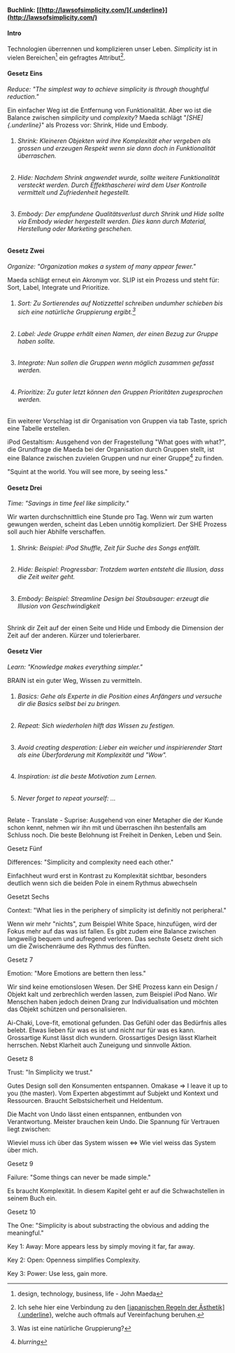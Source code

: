 #### Buchlink: [[http://lawsofsimplicity.com/]{.underline}](http://lawsofsimplicity.com/)

#### Intro

Technologien überrennen und komplizieren unser Leben. *Simplicity* ist in vielen Bereichen[^1] ein gefragtes Attribut[^2].

#### Gesetz Eins

*Reduce: "The simplest way to achieve simplicity is through thoughtful reduction."*

Ein einfacher Weg ist die Entfernung von Funktionalität. Aber wo ist die Balance zwischen *simplicity* und *complexity*? Maeda schlägt "*[SHE]{.underline}*" als Prozess vor: Shrink, Hide und Embody.

1.  ###### Shrink: Kleineren Objekten wird ihre Komplexität eher vergeben als grossen und erzeugen Respekt wenn sie dann doch in Funktionalität überraschen.

2.  ###### Hide: Nachdem Shrink angwendet wurde, sollte weitere Funktionalität versteckt werden. Durch Effekthascherei wird dem User Kontrolle vermittelt und Zufriedenheit hegestellt.

3.  ###### Embody: Der empfundene Qualitätsverlust durch Shrink und Hide sollte via Embody wieder hergestellt werden. Dies kann durch Material, Herstellung oder Marketing geschehen.

#### Gesetz Zwei

*Organize: "Organization makes a system of many appear fewer."*

Maeda schlägt erneut ein Akronym vor. SLIP ist ein Prozess und steht für: Sort, Label, Integrate und Prioritize.

1.  ###### Sort: Zu Sortierendes auf Notizzettel schreiben undumher schieben bis sich eine natürliche Gruppierung ergibt.[^3]

2.  ###### Label: Jede Gruppe erhält einen Namen, der einen Bezug zur Gruppe haben sollte.

3.  ###### Integrate: Nun sollen die Gruppen wenn möglich zusammen gefasst werden.

4.  ###### Prioritize: Zu guter letzt können den Gruppen Prioritäten zugesprochen werden.

Ein weiterer Vorschlag ist dir Organisation von Gruppen via tab Taste, sprich eine Tabelle erstellen.

iPod Gestaltism: Ausgehend von der Fragestellung "What goes with what?", die Grundfrage die Maeda bei der Organisation durch Gruppen stellt, ist eine Balance zwischen zuvielen Gruppen und nur einer Gruppe[^4] zu finden.

"Squint at the world. You will see more, by seeing less."

#### 

#### Gesetz Drei

*Time: "Savings in time feel like simplicity."*

Wir warten durchschnittlich eine Stunde pro Tag. Wenn wir zum warten gewungen werden, scheint das Leben unnötig kompliziert. Der SHE Prozess soll auch hier Abhilfe verschaffen.

1.  ###### Shrink: Beispiel: iPod Shuffle, Zeit für Suche des Songs entfällt.

2.  ###### Hide: Beispiel: Progressbar: Trotzdem warten entsteht die Illusion, dass die Zeit weiter geht.

3.  ###### Embody: Beispiel: Streamline Design bei Staubsauger: erzeugt die Illusion von Geschwindigkeit

Shrink dir Zeit auf der einen Seite und Hide und Embody die Dimension der Zeit auf der anderen. Kürzer und tolerierbarer.

#### Gesetz Vier

*Learn: "Knowledge makes everything simpler."*

BRAIN ist ein guter Weg, Wissen zu vermitteln.

1.  ###### Basics: Gehe als Experte in die Position eines Anfängers und versuche dir die Basics selbst bei zu bringen.

2.  ###### Repeat: Sich wiederholen hilft das Wissen zu festigen.

3.  ###### Avoid creating desperation: Lieber ein weicher und inspirierender Start als eine Überforderung mit Komplexität und "Wow".

4.  ###### Inspiration: ist die beste Motivation zum Lernen.

5.  ###### Never forget to repeat yourself: ...

Relate - Translate - Suprise: Ausgehend von einer Metapher die der Kunde schon kennt, nehmen wir ihn mit und überraschen ihn bestenfalls am Schluss noch. Die beste Belohnung ist Freiheit in Denken, Leben und Sein.

Gesetz Fünf

Differences: "Simplicity and complexity need each other."

Einfachheut wurd erst in Kontrast zu Komplexität sichtbar, besonders deutlich wenn sich die beiden Pole in einem Rythmus abwechseln

Gesetzt Sechs

Context: "What lies in the periphery of simplicity ist definitly not peripheral."

Wenn wir mehr "nichts", zum Beispiel White Space, hinzufügen, wird der Fokus mehr auf das was ist fallen. Es gibt zudem eine Balance zwischen langweilig bequem und aufregend verloren. Das sechste Gesetz dreht sich um die Zwischenräume des Rythmus des fünften.

Gesetz 7

Emotion: "More Emotions are bettern then less."

Wir sind keine emotionslosen Wesen. Der SHE Prozess kann ein Design / Objekt kalt und zerbrechlich werden lassen, zum Beispiel iPod Nano. Wir Menschen haben jedoch deinen Drang zur Individualisation und möchten das Objekt schützen und personalisieren.

Ai-Chaki, Love-fit, emotional gefunden. Das Gefühl oder das Bedürfnis alles belebt. Etwas lieben für was es ist und nicht nur für was es kann. Grossartige Kunst lässt dich wundern. Grossartiges Design lässt Klarheit herrschen. Nebst Klarheit auch Zuneigung und sinnvolle Aktion.

Gesetz 8

Trust: "In Simplicity we trust."

Gutes Design soll den Konsumenten entspannen. Omakase =\> I leave it up to you (the master). Vom Experten abgestimmt auf Subjekt und Kontext und Ressourcen. Braucht Selbstsicherheit und Heldentum.

Die Macht von Undo lässt einen entspannen, entbunden von Verantwortung. Meister brauchen kein Undo. Die Spannung für Vertrauen liegt zwischen:

Wieviel muss ich über das System wissen ⇔ Wie viel weiss das System über mich.

Gesetz 9

Failure: "Some things can never be made simple."

Es braucht Komplexität. In diesem Kapitel geht er auf die Schwachstellen in seinem Buch ein.

Gesetz 10

The One: "Simplicity is about substracting the obvious and adding the meaningful."

Key 1: Away: More appears less by simply moving it far, far away.

Key 2: Open: Openness simplifies Complexity.

Key 3: Power: Use less, gain more.

[^1]: design, technology, business, life - John Maeda

[^2]: Ich sehe hier eine Verbindung zu den [[japanischen Regeln der Ästhetik]{.underline}](http://de.wikipedia.org/wiki/Japanische_%C3%84sthetik), welche auch oftmals auf Vereinfachung beruhen.

[^3]: Was ist eine natürliche Gruppierung?

[^4]: *blurring*
